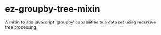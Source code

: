 # ez-groupby-tree-mixin
A mixin to add javascript 'groupby' cababilities to a data set using recursive tree processing
